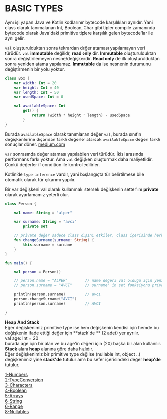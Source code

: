 <h1>BASIC TYPES</h1>

Aynı işi yapan Java ve Kotlin kodlarının bytecode karşılıkları aynıdır. Yani class olarak tanımalanan Int, Boolean, Char
gibi tipler compile zamanında bytecode olarak Java'daki primitive tiplere karşılık gelen bytecode'lar ile aynı gelir.

`val` oluşturulduktan sonra tekrardan değer ataması yapılamayan veri türüdür. `val` **immutable** değilidr, **read only**
dir. **Immutable** oluşturulduktan sonra değiştirilemeyen nesne/değişkendir. **Read only** de ilk oluşturulduktan sonra
yeniden
atama yapılamaz. **Immutable** da ise nesnenin durumunu değiştirmenin bir yolu yoktur.

````kotlin
class Box {
    var width: Int = 20
    var height: Int = 40
    var length: Int = 50
    var usedSpace: Int = 0

    val availableSpace: Int
        get() {
            return (width * height * length) - usedSpace
        }
}
````

Burada `availableSpace` olarak tanımlanan değer `val`, burada sınıfın değişkenlerine dışarıdan farklı değerler atarsak
`availableSpace` değeri farklı sonuçlar döner.
[medium.com](https://xabaras.medium.com/kotlin-val-is-read-only-not-immutable-585ce2e5359b)

`var` sonrasında değer ataması yapılabilen veri türüdür. İkisi arasında performans farkı yoktur. Ama `val` değişken
oluşturmak
daha maliyetlidir. Çünkü değerler if condition ile kontrol edilirler.

Kotlin’de `type inference` vardır, yani başlangıçta tür belirtilmese bile otomatik olarak tür çıkarımı yapılır.

Bir var değişkeni val olarak kullanmak istersek değişkenin setter'ını **private** olarak ayarlamamız yeterli olur.

```kotlin
class Person {

    val name: String = "alper"

    var surname: String = "avcı"
        private set

    // private değer sadece class dışını etkiler, class içerisinde herhangi bir etkisi bulunmaz
    fun changeSurname(surname: String) {
        this.surname = surname
    }
}

fun main() {

    val person = Person()

    // person.name = "ALPER"        // name değeri val olduğu için yeniden atama yapamayız
    // person.surname = "AVCI"      // surname' in set fonksiyonu private olduğu için dışarıdan değer ataması yapamıyoruz.

    println(person.surname)         // avcı
    person.changeSurname("AVCI")
    println(person.surname)         // AVCI

}
```

**Heap And Stack** <br>
Eğer değişkenimiz primitive type ise hem değişkenin kendisi için hemde bu değişkenin ifade ettiği değer için **stack'de
** (2 adet) yer ayrılır. <br>
val age: Int = 20 <br>
burada age için bir alan ve bu age'in değeri için (20) başka bir alan kullanılır. <br>
**Stack** alanı **heap** alanına göre daha hızlıdır. <br>
Eğer değişkenimiz bir primitive type değilse (nullable int, object ..) değişkenimiz yine **stack'de** tutulur ama bu
sefer içerisindeki değer
**heap'de** tutulur.

[1-Numbers](../src/basics/1-Numbers.kt) <br>
[2-TypeConversion](../src/basics/2-TypeConversion.kt) <br>
[3-Characters](../src/basics/3-Characters.kt) <br>
[4-Boolean](../src/basics/4-Boolean.kt) <br>
[5-Arrays](../src/basics/5-Arrays.kt) <br>
[6-String](../src/basics/6-String.kt) <br>
[6-Range](../src/basics/7-Range.kt) <br>
[8-Nullables](../src/basics/8-Nullables.kt)